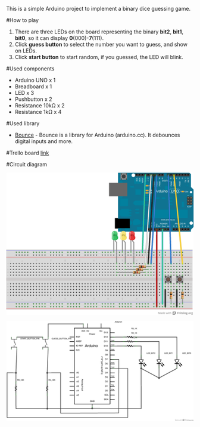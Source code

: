This is a simple Arduino project to implement a binary dice guessing game.

#How to play

1. There are three LEDs on the board representing the binary **bit2**, **bit1**, **bit0**, so it can display **0**(000)-**7**(111).
2. Click **guess button** to select the number you want to guess, and show on LEDs.
3. Click **start button** to start random, if you guessed, the LED will blink.

#Used components

- Arduino UNO x 1
- Breadboard x 1
- LED x 3
- Pushbutton x 2
- Resistance 10kΩ x 2
- Resistance 1kΩ x 4

#Used library

- [Bounce](http://playground.arduino.cc/code/bounce) - Bounce is a library for Arduino (arduino.cc). It debounces digital inputs and more.

#Trello board [link](https://trello.com/c/lxMQclfW)


#Circuit diagram

![BinaryDice_bb](https://github.com/amowu/arduimo/blob/master/BinaryDice/doc/BinaryDice_bb.png?raw=true)

![BinaryDice_sch](https://github.com/amowu/arduimo/blob/master/BinaryDice/doc/BinaryDice_sch.png?raw=true)